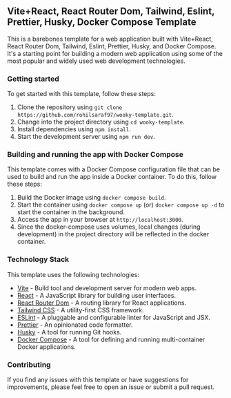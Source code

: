 ## Vite+React, React Router Dom, Tailwind, Eslint, Prettier, Husky, Docker Compose Template

This is a barebones template for a web application built with Vite+React, React Router Dom, Tailwind, Eslint, Prettier, Husky, and Docker Compose. It's a starting point for building a modern web application using some of the most popular and widely used web development technologies.

### Getting started

To get started with this template, follow these steps:

1. Clone the repository using `git clone https://github.com/rohilsaraf97/wooky-template.git`.
2. Change into the project directory using `cd wooky-template`.
3. Install dependencies using `npm install`.
4. Start the development server using `npm run dev`.

### Building and running the app with Docker Compose

This template comes with a Docker Compose configuration file that can be used to build and run the app inside a Docker container. To do this, follow these steps:

1. Build the Docker image using `docker compose build`.
2. Start the container using `docker compose up` (or) `docker compose up -d` to start the container in the background.
3. Access the app in your browser at `http://localhost:3000`.
4. Since the docker-compose uses volumes, local changes (during development) in the project directory will be reflected in the docker container.

### Technology Stack

This template uses the following technologies:

- [Vite](https://vitejs.dev/) - Build tool and development server for modern web apps.
- [React](https://reactjs.org/) - A JavaScript library for building user interfaces.
- [React Router Dom](https://reactrouter.com/en/6.8.1) - A routing library for React applications.
- [Tailwind CSS](https://tailwindcss.com/) - A utility-first CSS framework.
- [ESLint](https://eslint.org/) - A pluggable and configurable linter for JavaScript and JSX.
- [Prettier](https://prettier.io/) - An opinionated code formatter.
- [Husky](https://typicode.github.io/husky/#/) - A tool for running Git hooks.
- [Docker Compose](https://docs.docker.com/compose/) - A tool for defining and running multi-container Docker applications.

### Contributing

If you find any issues with this template or have suggestions for improvements, please feel free to open an issue or submit a pull request.

